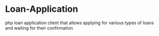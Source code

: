 # Loan-Application
php loan application client that allows applying for various types of loans and waiting for their confirmation
